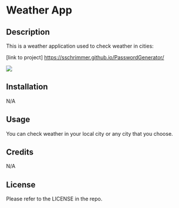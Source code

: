 # Weather App


## Description

This is a weather application used to check weather in cities:

[link to project] https://sschrimmer.github.io/PasswordGenerator/


![](./Images/PasswordGeneratorSC.png)

## Installation

N/A

## Usage

You can check weather in your local city or any city that you choose.

## Credits

N/A


## License

Please refer to the LICENSE in the repo.